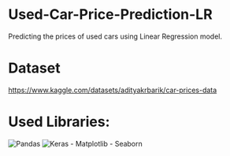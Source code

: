 # Used-Car-Price-Prediction-LR
Predicting the prices of used cars using Linear Regression model.

# Dataset
https://www.kaggle.com/datasets/adityakrbarik/car-prices-data

# Used Libraries:
<img alt="Pandas" src="https://img.shields.io/badge/pandas-%23150458.svg?style=for-the-badge&logo=pandas&logoColor=white"/>
<img alt="Keras" src="https://img.shields.io/badge/Keras-%23D00000.svg?style=for-the-badge&logo=Keras&logoColor=white"/>
- Matplotlib
- Seaborn
